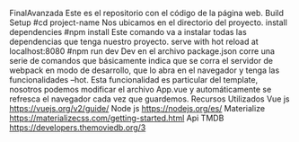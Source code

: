 FinalAvanzada
Este es el repositorio con el código de la página web.
Build Setup
#cd project-name
Nos ubicamos en el directorio del proyecto.
install dependencies
#npm install
Este comando va a instalar todas las dependencias que tenga nuestro proyecto.
serve with hot reload at localhost:8080
#npm run dev
Dev en el archivo package.json corre una serie de comandos que básicamente indica que se corra el servidor de webpack en modo de desarrollo, que lo abra en el navegador y tenga las funcionalidades –hot. Esta funcionalidad es particular del template, nosotros podemos modificar el archivo App.vue y automáticamente se refresca el navegador cada vez que guardemos.
                                                      Recursos Utilizados
Vue js https://vuejs.org/v2/guide/
Node js https://nodejs.org/es/
Materialize https://materializecss.com/getting-started.html
Api TMDB https://developers.themoviedb.org/3

